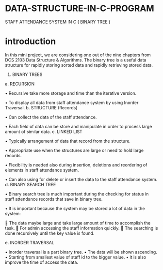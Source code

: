 # DATA-STRUCTURE-IN-C-PROGRAM
STAFF ATTENDANCE SYSTEM IN C ( BINARY TREE )

# introduction


In this mini project, we are considering one out of the nine chapters from DCS 2103 Data Structure & Algorithms. The binary tree is a useful data structure for rapidly storing sorted data and rapidly retrieving stored data.
1.	BINARY TREES

a.	RECURSION

•	Recursive take more storage and time than the iterative version.

•	To display all data from staff attendance system by using Inorder Traversal.
b.	STRUCTURE (Records)

•	Can collect the data of the staff attendance.

•	Each field of data can be store and manipulate in order to process large amount of similar data.
c.	LINKED LIST

•	Typically arrangement of data that record from the structure.

•	Appropriate use when the structures are large or need to hold large records.

•	Flexibility is needed also during insertion, deletions and reordering of elements in staff attendance system.

•	Can also using for delete or insert the data to the staff attendance system.
d.	BINARY SEARCH TREE

•	Binary search tree is much important during the checking for status in staff attendance records that save in binary tree.

•	It is important because the system may be stored a lot of data in the system:

	The data maybe large and take large amount of time to accomplish the task.
	For admin accessing the staff information quickly.
	The searching is done recursively until the key value is found.

e.	INORDER TRAVERSAL

•	Inorder traversal is a part binary tree.
•	The data will be shown ascending.
•	Starting from smallest value of staff id to the bigger value.
•	It is also improve the time of access the data.


